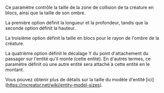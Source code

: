 Ce paramètre contrôle la taille de la zone de collision de ta créature en blocs, ainsi que la taille de son ombre.

La première option définit la longueur et la profondeur, tandis que la seconde option définit la hauteur.

La troisième option définit la taille en blocs pour le rayon de l'ombre de la créature.

La quatrième option définit le décalage Y du point d'attachement du passager sur l'entité qu'il monte (cette entité). En d'autres termes, ce paramètre définit où une autre entité sera attaché à cette entité en le montant.

Vous pouvez obtenir plus de détails sur la taille du modèle d'entité \[ici\] (https://mcreator.net/wiki/entity-model-sizes).
